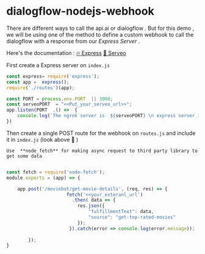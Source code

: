 # dialogflow-nodejs-webhook
There are different ways  to call the api.ai or dialogflow . But for this demo , we will be using one of the method  to define  a custom webhook to call the dialogflow with a response from our _Express Server_ .

Here's the documentation :
[🔥 Express](https://expressjs.com)
[:rocket: Serveo](https://serveo.net/)

First create a Express server on ```index.js```

```javascript
const express= require('express');
const app =  express();
require('./routes')(app);

const PORT = process.env.PORT  || 3000;
const serveoPORT  = "<<Put_your_serveo_url>>";
app.listen(PORT  ,() =>  {
    console.log(`The ngrok server is  ${serveoPORT} \n express server is listening on ${PORT}`)
})

```
Then create a single POST route for the webhook on ```routes.js``` and include it in ```index.js``` (look above :metal: )

```Use  **node_fetch** for making async request to third party library to get some data```
```javascript

const fetch = require('node-fetch');
module.exports = (app) => {

    app.post('/moviebot/get-movie-details', (req, res) => {
                      fetch('<<your_exteranl_url')
                        .then( data => {
                          res.json({
                              "fulfillmentText": data,
                              "source": "get-top-rated-movies"
                          });
                       }).catch(error => console.log(error.message));
                
        });
}

```

